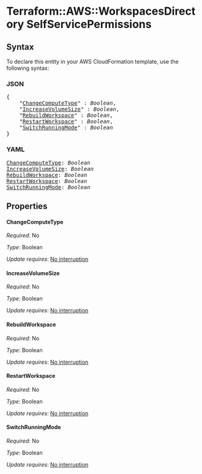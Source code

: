# Terraform::AWS::WorkspacesDirectory SelfServicePermissions

## Syntax

To declare this entity in your AWS CloudFormation template, use the following syntax:

### JSON

<pre>
{
    "<a href="#changecomputetype" title="ChangeComputeType">ChangeComputeType</a>" : <i>Boolean</i>,
    "<a href="#increasevolumesize" title="IncreaseVolumeSize">IncreaseVolumeSize</a>" : <i>Boolean</i>,
    "<a href="#rebuildworkspace" title="RebuildWorkspace">RebuildWorkspace</a>" : <i>Boolean</i>,
    "<a href="#restartworkspace" title="RestartWorkspace">RestartWorkspace</a>" : <i>Boolean</i>,
    "<a href="#switchrunningmode" title="SwitchRunningMode">SwitchRunningMode</a>" : <i>Boolean</i>
}
</pre>

### YAML

<pre>
<a href="#changecomputetype" title="ChangeComputeType">ChangeComputeType</a>: <i>Boolean</i>
<a href="#increasevolumesize" title="IncreaseVolumeSize">IncreaseVolumeSize</a>: <i>Boolean</i>
<a href="#rebuildworkspace" title="RebuildWorkspace">RebuildWorkspace</a>: <i>Boolean</i>
<a href="#restartworkspace" title="RestartWorkspace">RestartWorkspace</a>: <i>Boolean</i>
<a href="#switchrunningmode" title="SwitchRunningMode">SwitchRunningMode</a>: <i>Boolean</i>
</pre>

## Properties

#### ChangeComputeType

_Required_: No

_Type_: Boolean

_Update requires_: [No interruption](https://docs.aws.amazon.com/AWSCloudFormation/latest/UserGuide/using-cfn-updating-stacks-update-behaviors.html#update-no-interrupt)

#### IncreaseVolumeSize

_Required_: No

_Type_: Boolean

_Update requires_: [No interruption](https://docs.aws.amazon.com/AWSCloudFormation/latest/UserGuide/using-cfn-updating-stacks-update-behaviors.html#update-no-interrupt)

#### RebuildWorkspace

_Required_: No

_Type_: Boolean

_Update requires_: [No interruption](https://docs.aws.amazon.com/AWSCloudFormation/latest/UserGuide/using-cfn-updating-stacks-update-behaviors.html#update-no-interrupt)

#### RestartWorkspace

_Required_: No

_Type_: Boolean

_Update requires_: [No interruption](https://docs.aws.amazon.com/AWSCloudFormation/latest/UserGuide/using-cfn-updating-stacks-update-behaviors.html#update-no-interrupt)

#### SwitchRunningMode

_Required_: No

_Type_: Boolean

_Update requires_: [No interruption](https://docs.aws.amazon.com/AWSCloudFormation/latest/UserGuide/using-cfn-updating-stacks-update-behaviors.html#update-no-interrupt)

